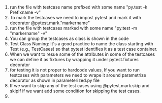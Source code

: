 1. run the file with testcase name prefixed with some name "py.test -k Prefixname -v"
2. To mark the testcases we need to impost pytest and mark it with decorator @pytest.mark."markername"
2. run the file with testcases marked with some name "py.test -m "markername" -v"
3. You can group the testcases as class is shown in the code
4. Test Class Naming: It's a good practice to name the class starting with Test (e.g., TestCases) so that pytest identifies it as a test case container.
5. When we want to resue some of the attributes in some of the testcases we can define it as fixtures by wrapping it under pytest.fixtures decorator
6. for testing it is not proper to hardcode values, If you want to run testcases with parameters we need to wrape it around parametrize decorator as shown in parameterized.py file
7. If we want to skip any of the test cases using @pytest.mark.skip and skipif if we want add some condition for skipping the test cases.
8. 
